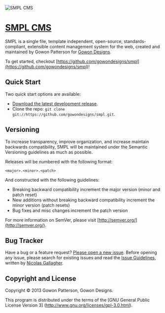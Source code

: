 <img src="https://raw.github.com/gowondesigns/smpl/development/images/smpl.png" alt="SMPL CMS" />

# [SMPL CMS](https://github.com/gowondesigns/smpl)

SMPL is a single file, template independent, open-source, standards-compliant, extensible content management system for the web, created and maintained by Gowon Patterson for [Gowon Designs](http://gowondesigns.com).

To get started, checkout [https://github.com/gowondesigns/smpl](https://github.com/gowondesigns/smpl)!



## Quick Start

Two quick start options are available:

* [Download the latest development release](https://github.com/gowondesigns/smpl/zipball/development).
* Clone the repo: `git clone git://https://github.com/gowondesigns/smpl.git`.



## Versioning

To increase transparency, improve organization, and increase maintain backwards compatibility, SMPL will be maintained under the Semantic Versioning guidelines as much as possible.

Releases will be numbered with the following format:

`<major>.<minor>.<patch>`

And constructed with the following guidelines:

* Breaking backward compatibility increment the major version (minor and patch reset)
* New additions without breaking backward compatibility increment the minor version (patch resets)
* Bug fixes and misc changes increment the patch version

For more information on SemVer, please visit [http://semver.org/](http://semver.org/).



## Bug Tracker

Have a bug or a feature request? [Please open a new issue](https://github.com/gowondesigns/smpl/issues). Before opening any issue, please search for existing issues and read the [Issue Guidelines](https://github.com/necolas/issue-guidelines), written by [Nicolas Gallagher](https://github.com/necolas/).



## Copyright and License

Copyright &copy; 2013 Gowon Patterson, Gowon Designs.

This program is distributed under the terms of the [GNU General Public License Version 3] (http://www.gnu.org/licenses/gpl-3.0.html).